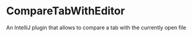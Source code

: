 # CompareTabWithEditor
An IntelliJ plugin that allows to compare a tab with the currently open file
